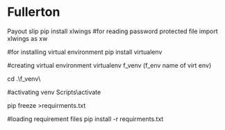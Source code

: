 # Fullerton
Payout slip
pip install xlwings #for reading password protected file
import xlwings as xw

#for installing virtual environment
pip install virtualenv

#creating virtual environment
virtualenv f_venv (f_env name of virt env)

cd .\f_venv\

#activating venv
Scripts\activate

pip freeze >requirments.txt

#loading requirement files
 pip install -r requirments.txt  

